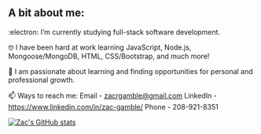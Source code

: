   <h2>A bit about me:</h2>
  
:electron: I’m currently studying full-stack software development.

:nerd_face:	 I have been hard at work learning JavaScript, Node.js, Mongoose/MongoDB, HTML, CSS/Bootstrap, and much more! 

🥇 I am passionate about learning and finding opportunities for personal and professional growth.

📫 Ways to reach me: 
    Email - zacrgamble@gmail.com 
    LinkedIn - https://www.linkedin.com/in/zac-gamble/ 
    Phone - 208-921-8351

<!---
ZacGamble/ZacGamble is a ✨ special ✨ repository because its `README.md` (this file) appears on your GitHub profile.
You can click the Preview link to take a look at your changes.
--->
[![Zac's GitHub stats](https://github-readme-stats.vercel.app/api?username=ZacGamble)](https://github.com/ZacGamble/github-readme-stats&show_icons=true&theme=radical)
